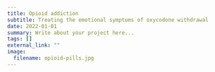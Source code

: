 ```yaml
---
title: Opioid addiction
subtitle: Treating the emotional symptoms of oxycodone withdrawal
date: 2022-01-01
summary: Write about your project here...
tags: []
external_link: ""
image:
  filename: opioid-pills.jpg
---
```

